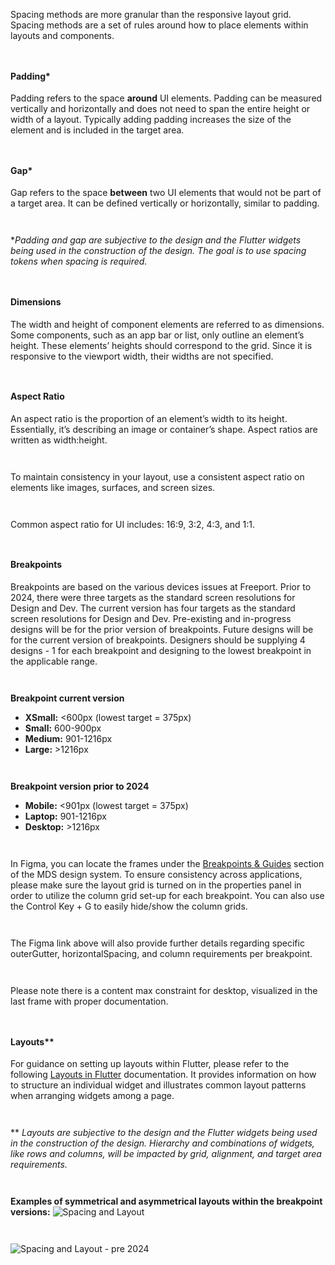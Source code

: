 Spacing methods are more granular than the responsive layout grid. Spacing methods are a set of rules around how to place elements within layouts and components. 

`  ` 

#### Padding*

Padding refers to the space **around** UI elements. Padding can be measured vertically and horizontally and does not need to span the entire height or width of a layout. Typically adding padding increases the size of the element and is included in the target area.

`  ` 

#### Gap*

Gap refers to the space **between** two UI elements that would not be part of a target area. It can be defined vertically or horizontally, similar to padding.

`  `  

**Padding and gap are subjective to the design and the Flutter widgets being used in the construction of the design. The goal is to use spacing tokens when spacing is required.*

`  ` 

#### Dimensions  

The width and height of component elements are referred to as dimensions. Some components, such as an app bar or list, only outline an element’s height. These elements’ heights should correspond to the grid. Since it is responsive to the viewport width, their widths are not specified.

`  ` 

#### Aspect Ratio  

An aspect ratio is the proportion of an element’s width to its height. Essentially, it’s describing an image or container’s shape. Aspect ratios are written as width:height.

`  ` 

To maintain consistency in your layout, use a consistent aspect ratio on elements like images, surfaces, and screen sizes.

`  ` 

Common aspect ratio for UI includes: 16:9, 3:2, 4:3, and 1:1.

`  ` 

#### Breakpoints 

Breakpoints are based on the various devices issues at Freeport. Prior to 2024, there were three targets as the standard screen resolutions for Design and Dev. The current version has four targets as the standard screen resolutions for Design and Dev. Pre-existing and in-progress designs will be for the prior version of breakpoints. Future designs will be for the current version of breakpoints. Designers should be supplying 4 designs - 1 for each breakpoint and designing to the lowest breakpoint in the applicable range.

`  ` 

**Breakpoint current version**

* **XSmall:** <600px (lowest target = 375px)
* **Small:** 600-900px 
* **Medium:** 901-1216px 
* **Large:** >1216px 

`  ` 

**Breakpoint version prior to 2024**

* **Mobile:** <901px (lowest target = 375px)
* **Laptop:** 901-1216px 
* **Desktop:** >1216px 

`  `  

In Figma, you can locate the frames under the [Breakpoints & Guides](https://www.figma.com/file/TN3spserGlpzL1SThq1uOW/Mineral-Design-System?type=design&node-id=59566%3A17219&mode=design&t=9c1wRWPMV2NHODvt-1) section of the MDS design system. To ensure consistency across applications, please make sure the layout grid is turned on in the properties panel in order to utilize the column grid set-up for each breakpoint. You can also use the Control Key + G to easily hide/show the column grids.

`  `  

The Figma link above will also provide further details regarding specific outerGutter, horizontalSpacing, and column requirements per breakpoint.

`  `  

Please note there is a content max constraint for desktop, visualized in the last frame with proper documentation.

`  ` 

#### Layouts**  

For guidance on setting up layouts within Flutter, please refer to the following [Layouts in Flutter](https://docs.flutter.dev/ui/layout) documentation. It provides information on how to structure an individual widget and illustrates common layout patterns when arranging widgets among a page.

`  ` 

** *Layouts are subjective to the design and the Flutter widgets being used in the construction of the design. Hierarchy and combinations of widgets, like rows and columns, will be impacted by grid, alignment, and target area requirements.*

`  ` 

**Examples of symmetrical and asymmetrical layouts within the breakpoint versions:**
![Spacing and Layout](assets/assets/images/foundation/spacing.png) 

`  ` 

![Spacing and Layout - pre 2024](assets/assets/images/foundation/spacing_pre2024.png) 